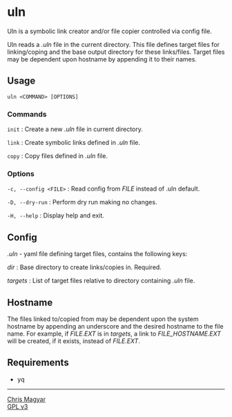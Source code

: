 # uln

Uln is a symbolic link creator and/or file copier controlled via config file.

Uln reads a *.uln* file in the current directory. This file defines target
files for linking/coping and the base output directory for these links/files.
Target files may be dependent upon hostname by appending it to their names.

## Usage

    uln <COMMAND> [OPTIONS]

### Commands

`init`
: Create a new *.uln* file in current directory.

`link`
: Create symbolic links defined in *.uln* file.

`copy`
: Copy files defined in *.uln* file.

### Options

`-c, --config <FILE>`
: Read config from *FILE* instead of .uln default.

`-D, --dry-run`
: Perform dry run making no changes.

`-H, --help`
: Display help and exit.

## Config

*.uln* - yaml file defining target files, contains the following keys:

*dir*
: Base directory to create links/copies in. Required.

*targets*
: List of target files relative to directory containing *.uln* file.

## Hostname

The files linked to/copied from may be dependent upon the system hostname by
appending an underscore and the desired hostname to the file name. For example,
if *FILE.EXT* is in *targets*, a link to *FILE\_HOSTNAME.EXT* will be created,
if it exists, instead of *FILE.EXT*.

## Requirements
- yq

----
[Chris Magyar](https://mags.zone)\
[GPL v3](https://www.gnu.org/licenses/gpl-3.0)

<!--metadata:
author: Chris Magyar <c.magyar.ec@gmail.com>
description: Automated
keywords: uln, link, symbolic link
css: ../css/main.css
-->
